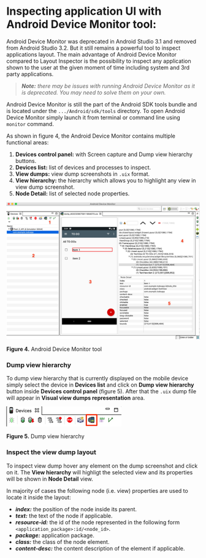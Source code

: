 # ****Inspecting application UI with Android Device Monitor tool:****

Android Device Monitor was deprecated in Android Studio 3.1 and removed from Android Studio 3.2. But it still remains a powerful tool to inspect applications layout. The main advantage of Android Device Monitor compared to Layout Inspector is the possibility to inspect any application shown to the user at the given moment of time including system and 3rd party applications.

> ***Note:*** *there may be issues with running Android Device Monitor as it is deprecated. You may need to solve them on your own.*

Android Device Monitor is still the part of the Android SDK tools bundle and is located under the `.../Android/sdk/tools` directory. To open Android Device Monitor simply launch it from terminal or command line using `monitor` command.

As shown in figure 4, the Android Device Monitor contains multiple functional areas:
1. **Devices control panel:** with Screen capture and Dump view hierarchy buttons.
2. **Devices list:** list of devices and processes to inspect.
3. **View dumps:** view dump screenshots in `.uix` format.
4. **View hierarchy:** the hierarchy which allows you to highlight any view in view dump screenshot.
5. **Node Detail:** list of selected node properties.

<img src="../../../../../../../assets/locating_ui_elements/monitor_areas_split.jpg" alt="Android Device Monitor tool" width="800"/>

**Figure 4.** Android Device Monitor tool

### Dump view hierarchy
To dump view hierarchy that is currently displayed on the mobile device simply select the device in **Devices list** and click on **Dump view hierarchy** button inside **Devices control panel** (figure 5). After that the `.uix` dump file will appear in **Visual view dumps representation** area.

<img src="../../../../../../../assets/locating_ui_elements/monitor_dump_view.jpg" alt="Dump view hierarchy" width="300"/>

**Figure 5.** Dump view hierarchy

### Inspect the view dump layout
To inspect view dump hover any element on the dump screenshot and click on it. The **View hierarchy** will highligt the selected view and its properties will be shown in **Node Detail** view.

In majority of cases the following node (i.e. view) properties are used to locate it inside the layout:
* ***index:*** the position of the node inside its parent.  
* ***text:*** the text of the node if applicable.
* ***resource-id:*** the id of the node represented in the following form `<application_package>:id/<node_id>`.
* ***package:*** application package.
* ***class:*** the class of the node element.
* ***content-desc:*** the content description of the element if applicable.

